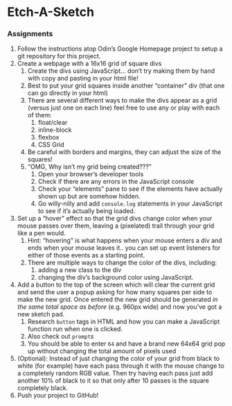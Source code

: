 # Etch-A-Sketch

### Assignments

1. Follow the instructions atop Odin’s Google Homepage project to setup a git repository for this project.
2. Create a webpage with a 16x16 grid of square divs
	1. Create the divs using JavaScript… don’t try making them by hand with copy and pasting in your html file!
	2. Best to put your grid squares inside another “container” div (that one can go directly in your html)
	3. There are several different ways to make the divs appear as a grid (versus just one on each line) feel free to use any or play with each of them:
		1. float/clear
		2. inline-block
		3. flexbox
		4. CSS Grid
	4. Be careful with borders and margins, they can adjust the size of the squares!
	5. “OMG, Why isn’t my grid being created???”
		1. Open your browser’s developer tools
		2. Check if there are any errors in the JavaScript console
		3. Check your “elements” pane to see if the elements have actually shown up but are somehow hidden.
		4. Go willy-nilly and add `console.log` statements in your JavaScript to see if it’s actually being loaded.
3. Set up a “hover” effect so that the grid divs change color when your mouse passes over them, leaving a (pixelated) trail through your grid like a pen would.
	1. Hint: “hovering” is what happens when your mouse enters a div and ends when your mouse leaves it.. you can set up event listeners for either of those events as a starting point.
	2. There are multiple ways to change the color of the divs, including:
		1. adding a new class to the div
		2. changing the div’s background color using JavaScript.
4. Add a button to the top of the screen which will clear the current grid and send the user a popup asking for how many squares per side to make the new grid. Once entered the new grid should be generated _in the same total space as before_ (e.g. 960px wide) and now you’ve got a new sketch pad.
	1. Research `button` tags in HTML and how you can make a JavaScript function run when one is clicked.
	2. Also check out `prompt`s
	3. You should be able to enter `64` and have a brand new 64x64 grid pop up without changing the total amount of pixels used
5. (Optional): Instead of just changing the color of your grid from black to white (for example) have each pass through it with the mouse change to a completely random RGB value. Then try having each pass just add another 10% of black to it so that only after 10 passes is the square completely black.
6. Push your project to GitHub!